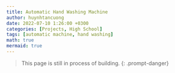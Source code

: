 ```yaml
---
title: Automatic Hand Washing Machine
author: huynhtancuong
date: 2022-07-10 1:26:00 +0300
categories: [Projects, High School]
tags: [automatic machine, hand washing]
math: true
mermaid: true
---
```


> This page is still in process of building.
{: .prompt-danger}